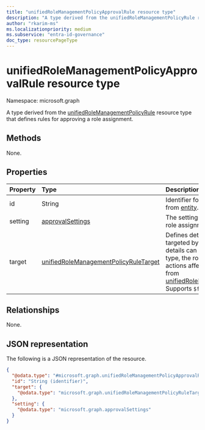 ```yaml
---
title: "unifiedRoleManagementPolicyApprovalRule resource type"
description: "A type derived from the unifiedRoleManagementPolicyRule resource type that defines rules for approving a role assignment."
author: "rkarim-ms"
ms.localizationpriority: medium
ms.subservice: "entra-id-governance"
doc_type: resourcePageType
---
```


# unifiedRoleManagementPolicyApprovalRule resource type

Namespace: microsoft.graph

A type derived from the [unifiedRoleManagementPolicyRule](../resources/unifiedrolemanagementpolicyrule.md) resource type that defines rules for approving a role assignment.

## Methods

None.

## Properties
|Property|Type|Description|
|:---|:---|:---|
|id|String|Identifier for the rule. Inherited from [entity](../resources/entity.md).|
|setting|[approvalSettings](../resources/approvalsettings.md)|The settings for approval of the role assignment.|
|target|[unifiedRoleManagementPolicyRuleTarget](../resources/unifiedrolemanagementpolicyruletarget.md)|Defines details of the scope that's targeted by the approval rule. The details can include the principal type, the role assignment type, and actions affecting a role. Inherited from [unifiedRoleManagementPolicyRule](../resources/unifiedrolemanagementpolicyrule.md). Supports `$filter` (`eq`, `ne`).|

## Relationships
None.

## JSON representation
The following is a JSON representation of the resource.
<!-- {
  "blockType": "resource",
  "keyProperty": "id",
  "@odata.type": "microsoft.graph.unifiedRoleManagementPolicyApprovalRule",
  "baseType": "microsoft.graph.unifiedRoleManagementPolicyRule",
  "openType": false
}
-->
``` json
{
  "@odata.type": "#microsoft.graph.unifiedRoleManagementPolicyApprovalRule",
  "id": "String (identifier)",
  "target": {
    "@odata.type": "microsoft.graph.unifiedRoleManagementPolicyRuleTarget"
  },
  "setting": {
    "@odata.type": "microsoft.graph.approvalSettings"
  }
}
```


